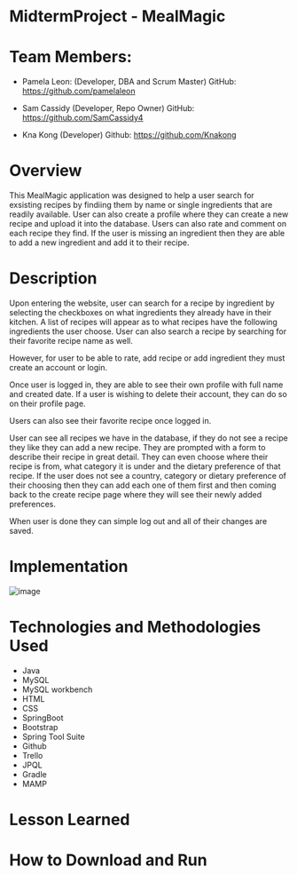# MidtermProject - MealMagic

# Team Members: 
- Pamela Leon: (Developer, DBA and Scrum Master) 
GitHub: https://github.com/pamelaleon

- Sam Cassidy (Developer, Repo Owner)
GitHub: https://github.com/SamCassidy4

- Kna Kong (Developer)
Github: https://github.com/Knakong

# Overview
This MealMagic application was designed to help a user search for exsisting recipes by findiing them by name or single ingredients that are readily available. User can also create a profile where they can create a new recipe and upload it into the database. Users can also rate and comment on each recipe they find. If the user is missing an ingredient then they are able to add a new ingredient and add it to their recipe. 

# Description
Upon entering the website, user can search for a recipe by ingredient by selecting the checkboxes on what ingredients they already have in their kitchen. A list of recipes will appear as to what recipes have the following ingredients the user choose.
User can also search a recipe by searching for their favorite recipe name as well.

However, for user to be able to rate, add recipe or add ingredient they must create an account or login. 

Once user is logged in, they are able to see their own profile with full name and created date. If a user is wishing to delete their account, they can do so on their profile page. 

Users can also see their favorite recipe once logged in. 

User can see all recipes we have in the database, if they do not see a recipe they like they can add a new recipe. They are prompted with a form to describe their recipe in great detail. They can even choose where their recipe is from, what category it is under and the dietary preference of that recipe. If the user does not see a country, category or dietary preference of their choosing then they can add each one of them first and then coming back to the create recipe page where they will see their newly added preferences. 

When user is done they can simple log out and all of their changes are saved. 
  
# Implementation

![image](https://user-images.githubusercontent.com/113270980/212324704-4b7938ec-c957-4bed-83f7-067b3a3ee714.png)

# Technologies and Methodologies Used
- Java
- MySQL
- MySQL workbench
- HTML
- CSS
- SpringBoot
- Bootstrap
- Spring Tool Suite
- Github
- Trello
- JPQL
- Gradle
- MAMP

# Lesson Learned 


# How to Download and Run 





